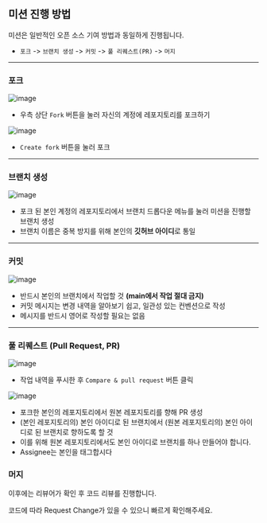 ## 미션 진행 방법

미션은 일반적인 오픈 소스 기여 방법과 동일하게 진행됩니다.

- `포크` -> `브랜치 생성` -> `커밋` -> `풀 리퀘스트(PR)` -> `머지`

---

### 포크

![image](https://user-images.githubusercontent.com/28296575/210227893-4071be3c-4e94-4e94-b5b1-d55d75d5b6c3.png)

- 우측 상단 `Fork` 버튼을 눌러 자신의 계정에 레포지토리를 포크하기

![image](https://user-images.githubusercontent.com/28296575/210228041-78732ae9-67f8-4ebd-8ddf-eae7e94edae2.png)

- `Create fork` 버튼을 눌러 포크

---

### 브랜치 생성

![image](https://user-images.githubusercontent.com/28296575/210228345-00b64afb-d68f-4c41-a5b9-26eddad69db2.png)

- 포크 된 본인 계정의 레포지토리에서 브랜치 드롭다운 메뉴를 눌러 미션을 진행할 브랜치 생성
- 브랜치 이름은 중복 방지를 위해 본인의 **깃허브 아이디**로 통일

---

### 커밋

![image](https://user-images.githubusercontent.com/28296575/210228839-5969e16c-9e2b-4c76-a520-895070baaeec.png)

- 반드시 본인의 브랜치에서 작업할 것 **(main에서 작업 절대 금지)**
- 커밋 메시지는 변경 내역을 알아보기 쉽고, 일관성 있는 컨벤션으로 작성
- 메시지를 반드시 영어로 작성할 필요는 없음

---

### 풀 리퀘스트 (Pull Request, PR)

![image](https://user-images.githubusercontent.com/28296575/210229491-3c6eb883-32e1-41e9-96ae-09ea6fdea615.png)
- 작업 내역을 푸시한 후 `Compare & pull request` 버튼 클릭

![image](https://user-images.githubusercontent.com/28296575/210229880-1dfa3ea1-7ac3-40c0-8117-18532f6871f3.png)

- 포크한 본인의 레포지토리에서 원본 레포지토리를 향해 PR 생성
- (본인 레포지토리의) 본인 아이디로 된 브랜치에서 (원본 레포지토리의) 본인 아이디로 된 브랜치로 향하도록 할 것
- 이를 위해 원본 레포지토리에서도 본인 아이디로 브랜치를 하나 만들어야 합니다.
- Assignee는 본인을 태그합시다


### 머지

이후에는 리뷰어가 확인 후 코드 리뷰를 진행합니다.

코드에 따라 Request Change가 있을 수 있으니 빠르게 확인해주세요.

